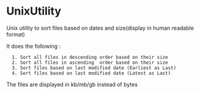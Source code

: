 UnixUtility
===========

Unix utility to sort files based on dates and size(display in human readable format)


It does the following :

      1. Sort all files in descending order based on their size
      2. Sort all files in ascending  order based on their size
      3. Sort files based on last modified date (Earliest as Last)
      4. Sort files based on last modified date (Latest as Last)
      
The files are displayed in kb/mb/gb instead of bytes
